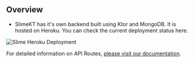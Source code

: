 ## Overview

- SlimeKT has it's own backend built using Ktor and MongoDB. It is hosted on Heroku. You can check the current deployment status here.
  
![Slime Heroku Deployment](https://img.shields.io/github/deployments/kasem-sm/SlimeKT/slime-kt?logo=Heroku)

For detailed information on API Routes, [please visit our documentation](https://kasem-sm.github.io/SlimeKT).